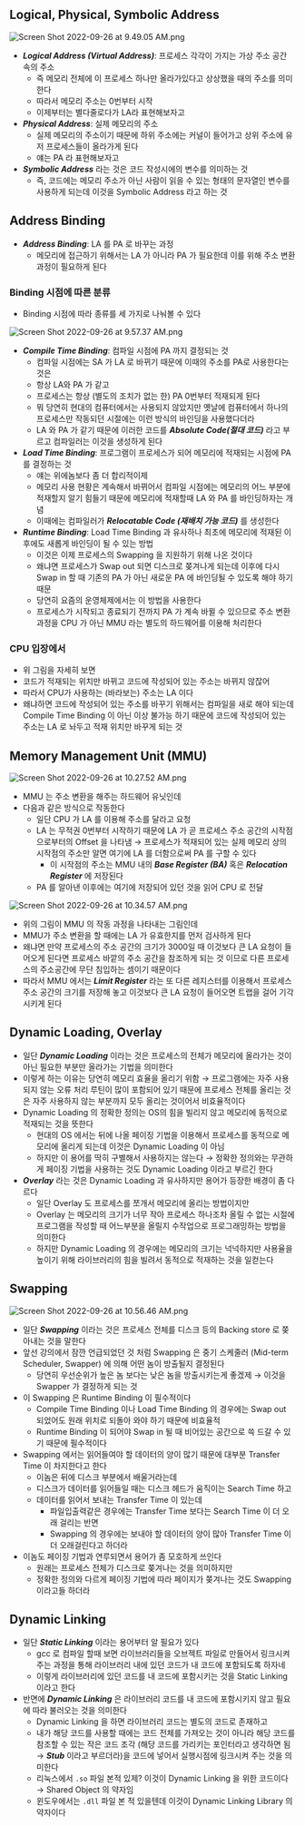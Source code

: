 ## Logical, Physical, Symbolic Address

![Screen Shot 2022-09-26 at 9.49.05 AM.png](Screen_Shot_2022-09-26_at_9.49.05_AM.png)

- _**Logical Address (Virtual Address)**_: 프로세스 각각이 가지는 가상 주소 공간 속의 주소
	- 즉 메모리 전체에 이 프로세스 하나만 올라가있다고 상상했을 때의 주소를 의미한다
	- 따라서 메모리 주소는 0번부터 시작
	- 이제부터는 별다줄로다가 LA라 표현해보자고
- _**Physical Address**_: 실제 메모리의 주소
	- 실제 메모리의 주소이기 때문에 하위 주소에는 커널이 들어가고 상위 주소에 유저 프로세스들이 올라가게 된다
	- 얘는 PA 라 표현해보자고
- _**Symbolic Address**_ 라는 것은 코드 작성시에의 변수를 의미하는 것
	- 즉, 코드에는 메모리 주소가 아닌 사람이 읽을 수 있는 형태의 문자열인 변수를 사용하게 되는데 이것을 Symbolic Address 라고 하는 것

## Address Binding

- _**Address Binding**_: LA 를 PA 로 바꾸는 과정
	- 메모리에 접근하기 위해서는 LA 가 아니라 PA 가 필요한데 이를 위해 주소 변환 과정이 필요하게 된다

### Binding 시점에 따른 분류

- Binding 시점에 따라 종류를 세 가지로 나눠볼 수 있다

![Screen Shot 2022-09-26 at 9.57.37 AM.png](Screen_Shot_2022-09-26_at_9.57.37_AM.png)

- _**Compile Time Binding**_: 컴파일 시점에 PA 까지 결정되는 것
	- 컴파일 시점에는 SA 가 LA 로 바뀌기 때문에 이때의 주소를 PA로 사용한다는 것은
	- 항상 LA와 PA 가 같고
	- 프로세스는 항상 (별도의 조치가 없는 한) PA 0번부터 적재되게 된다
	- 뭐 당연히 현대의 컴퓨터에서는 사용되지 않았지만 옛날에 컴퓨터에서 하나의 프로세스만 작동되던 시절에는 이런 방식의 바인딩을 사용했다더라
	- LA 와 PA 가 같기 때문에 이러한 코드를 _**Absolute Code(절대 코드)**_ 라고 부르고 컴파일러는 이것을 생성하게 된다
- _**Load Time Binding**_: 프로그램이 프로세스가 되어 메모리에 적재되는 시점에 PA 를 결정하는 것
	- 얘는 위에놈보다 좀 더 합리적이제
	- 메모리 사용 현황은 계속해서 바뀌어서 컴파일 시점에는 메모리의 어느 부분에 적재할지 알기 힘들기 때문에 메모리에 적재할때 LA 와 PA 를 바인딩하자는 개념
	- 이때에는 컴파일러가 _**Relocatable Code (재배치 가능 코드)**_ 를 생성한다
- _**Runtime Binding**_: Load Time Binding 과 유사하나 최초에 메모리에 적재된 이후에도 새롭게 바인딩이 될 수 있는 방법
	- 이것은 이제 프로세스의 Swapping 을 지원하기 위해 나온 것이다
	- 왜냐면 프로세스가 Swap out 되면 디스크로 쫒겨나게 되는데 이후에 다시 Swap in 할 때 기존의 PA 가 아닌 새로운 PA 에 바인딩될 수 있도록 해야 하기 때문
	- 당연히 요즘의 운영체제에서는 이 방법을 사용한다
	- 프로세스가 시작되고 종료되기 전까지 PA 가 계속 바뀔 수 있으므로 주소 변환 과정을 CPU 가 아닌 MMU 라는 별도의 하드웨어를 이용해 처리한다

### CPU 입장에서

- 위 그림을 자세히 보면
- 코드가 적재되는 위치만 바뀌고 코드에 작성되어 있는 주소는 바뀌지 않잖어
- 따라서 CPU가 사용하는 (바라보는) 주소는 LA 이다
- 왜냐하면 코드에 작성되어 있는 주소를 바꾸기 위해서는 컴파일을 새로 해야 되는데 Compile Time Binding 이 아닌 이상 불가능 하기 때문에 코드에 작성되어 있는 주소는 LA 로 놔두고 적재 위치만 바꾸게 되는 것

## Memory Management Unit (MMU)

![Screen Shot 2022-09-26 at 10.27.52 AM.png](Screen_Shot_2022-09-26_at_10.27.52_AM.png)

- MMU 는 주소 변환을 해주는 하드웨어 유닛인데
- 다음과 같은 방식으로 작동한다
	- 일단 CPU 가 LA 를 이용해 주소를 달라고 요청
	- LA 는 무적권 0번부터 시작하기 때문에 LA 가 곧 프로세스 주소 공간의 시작점으로부터의 Offset 을 나타냄 → 프로세스가 적재되어 있는 실제 메모리 상의 시작점의 주소만 알면 여기에 LA 를 더함으로써 PA 를 구할 수 있다
		- 이 시작점의 주소는 MMU 내의 _**Base Register (BA)**_ 혹은 _**Relocation Register**_ 에 저장된다
	- PA 를 알아낸 이후에는 여기에 저장되어 있던 것을 읽어 CPU 로 전달

![Screen Shot 2022-09-26 at 10.34.57 AM.png](Screen_Shot_2022-09-26_at_10.34.57_AM.png)

- 위의 그림이 MMU 의 작동 과정을 나타내는 그림인데
- MMU가 주소 변환을 할 때에는 LA 가 유효한지를 먼저 검사하게 된다
- 왜냐면 만약 프로세스의 주소 공간의 크기가 3000일 때 이것보다 큰 LA 요청이 들어오게 된다면 프로세스 바깥의 주소 공간을 참조하게 되는 것 이므로 다른 프로세스의 주소공간에 무단 침입하는 셈이기 때문이다
- 따라서 MMU 에서는 _**Limit Register**_ 라는 또 다른 레지스터를 이용해서 프로세스 주소 공간의 크기를 저장해 놓고 이것보다 큰 LA 요청이 들어오면 트랩을 걸어 기각시키게 된다

## Dynamic Loading, Overlay

- 일단 _**Dynamic Loading**_ 이라는 것은 프로세스의 전체가 메모리에 올라가는 것이 아닌 필요한 부분만 올라가는 기법을 의미한다
- 이렇게 하는 이유는 당연히 메모리 효율을 올리기 위함 → 프로그램에는 자주 사용되지 않는 오류 처리 루틴이 많이 포함되어 있기 때문에 프로세스 전체를 올리는 것은 자주 사용하지 않는 부분까지 모두 올리는 것이어서 비효율적이다
- Dynamic Loading 의 정확한 정의는 OS의 힘을 빌리지 않고 메모리에 동적으로 적재되는 것을 뜻한다
	- 현대의 OS 에서는 뒤에 나올 페이징 기법을 이용해서 프로세스를 동적으로 메모리에 올리게 되는데 이것은 Dynamic Loading 이 아님
	- 하지만 이 용어를 딱히 구별해서 사용하지는 않는다 → 정확한 정의와는 무관하게 페이징 기법을 사용하는 것도 Dynamic Loading 이라고 부르긴 한다
- _**Overlay**_ 라는 것은 Dynamic Loading 과 유사하지만 용어가 등장한 배경이 좀 다르다
	- 일단 Overlay 도 프로세스를 쪼개서 메모리에 올리는 방법이지만
	- Overlay 는 메모리의 크기가 너무 작아 프로세스 하나조차 올릴 수 없는 시절에 프로그램을 작성할 때 어느부분을 올릴지 수작업으로 프로그래밍하는 방법을 의미한다
	- 하지만 Dynamic Loading 의 경우에는 메모리의 크기는 넉넉하지만 사용율을 높이기 위해 라이브러리의 힘을 빌려서 동적으로 적재하는 것을 일컫는다

## Swapping

![Screen Shot 2022-09-26 at 10.56.46 AM.png](Screen_Shot_2022-09-26_at_10.56.46_AM.png)

- 일단 _**Swapping**_ 이라는 것은 프로세스 전체를 디스크 등의 Backing store 로 쫒아내는 것을 말한다
- 앞선 강의에서 잠깐 언급되었던 것 처럼 Swapping 은 중기 스케줄러 (Mid-term Scheduler, Swapper) 에 의해 어떤 놈이 방출될지 결정된다
	- 당연히 우선순위가 높은 놈 보다는 낮은 놈을 방출시키는게 좋겠제 → 이것을 Swapper 가 결정하게 되는 것
- 이 Swapping 은 Runtime Binding 이 필수적이다
	- Compile Time Binding 이나 Load Time Binding 의 경우에는 Swap out 되었어도 원래 위치로 되돌아 와야 하기 때문에 비효율적
	- Runtime Binding 이 되어야 Swap in 될 때 비어있는 공간으로 쓱 드갈 수 있기 때문에 필수적이다
- Swapping 에서는 읽어들여야 할 데이터의 양이 많기 때문에 대부분 Transfer Time 이 차지한다고 한다
	- 이놈은 뒤에 디스크 부분에서 배울거라는데
	- 디스크가 데이터를 읽어들일 때는 디스크 헤드가 움직이는 Search Time 하고
	- 데이터를 읽어서 보내는 Transfer Time 이 있는데
		- 파일입출력같은 경우에는 Transfer Time 보다는 Search Time 이 더 오래 걸리는 반면
		- Swapping 의 경우에는 보내야 할 데이터의 양이 많아 Transfer Time 이 더 오래걸린다고 하더라
- 이놈도 페이징 기법과 연루되면서 용어가 좀 모호하게 쓰인다
	- 원래는 프로세스 전체가 디스크로 쫒겨나는 것을 의미하지만
	- 정확한 정의와 다르게 페이징 기법에 따라 페이지가 쫒겨나는 것도 Swapping 이라고들 하더라

## Dynamic Linking

- 일단 _**Static Linking**_ 이라는 용어부터 알 필요가 있다
	- gcc 로 컴파일 할때 보면 라이브러리들을 오브젝트 파일로 만들어서 링크시켜주는 과정을 통해 라이브러리 내에 있던 코드가 내 코드에 포함되도록 하자네
	- 이렇게 라이브러리에 있던 코드를 내 코드에 포함시키는 것을 Static Linking 이라고 한다
- 반면에 _**Dynamic Linking**_ 은 라이브러리 코드를 내 코드에 포함시키지 않고 필요에 따라 불러오는 것을 의미한다
	- Dynamic Linking 을 하면 라이브러리 코드는 별도의 코드로 존재하고
	- 내가 해당 코드를 사용할 때에는 코드 전체를 가져오는 것이 아니라 해당 코드를 참조할 수 있는 작은 코드 조각 (해당 코드를 가리키는 포인터라고 생각하면 됨 → _**Stub**_ 이라고 부르더라)을 코드에 넣어서 실행시점에 링크시켜 주는 것을 의미한다
	- 리눅스에서 `.so` 파일 본적 있제? 이것이 Dynamic Linking 을 위한 코드이다 → Shared Object 의 약자임
	- 윈도우에서는 `.dll` 파일 본 적 있을텐데 이것이 Dynamic Linking Library 의 약자이다